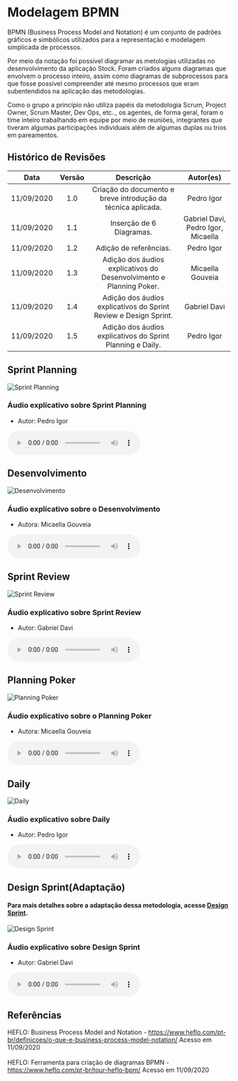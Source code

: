 # Modelagem BPMN

BPMN (Business Process Model and Notation) é um conjunto de padrões gráficos e simbólicos utilizados para a representação e modelagem simplicada de processos.

Por meio da notação foi possível diagramar as metologias utilizadas no desenvolvimento da aplicação Stock. Foram criados alguns diagramas que envolvem o processo inteiro, assim como diagramas de subprocessos para que fosse possível compreender até mesmo processos que eram subentendidos na aplicação das metodologias.

Como o grupo a princípio não utiliza papéis da metodologia Scrum, Project Owner, Scrum Master, Dev Ops, etc.., os agentes, de forma geral, foram o time inteiro trabalhando em equipe por meio de reuniões, integrantes que tiveram algumas participações individuais além de algumas duplas ou trios em pareamentos.

## Histórico de Revisões

|    Data    | Versão |                              Descrição                              |             Autor(es)              |
| :--------: | :----: | :-----------------------------------------------------------------: | :--------------------------------: |
| 11/09/2020 |  1.0   |    Criação do documento e breve introdução da técnica aplicada.     |             Pedro Igor             |
| 11/09/2020 |  1.1   |                      Inserção de 6 Diagramas.                       | Gabriel Davi, Pedro Igor, Micaella |
| 11/09/2020 |  1.2   |                       Adição de referências.                        |             Pedro Igor             |
| 11/09/2020 |  1.3   | Adição dos áudios explicativos do Desenvolvimento e Planning Poker. |          Micaella Gouveia          |
| 11/09/2020 |  1.4   |  Adição dos áudios explicativos do Sprint Review e Design Sprint.   |            Gabriel Davi            |
| 11/09/2020 |  1.5   |  Adição dos áudios explicativos do Sprint Planning e Daily.   |            Pedro Igor            |

## Sprint Planning

![Sprint Planning](../assets/img/bpmn/Sprint_Planning.png)

### Áudio explicativo sobre Sprint Planning

- Autor: Pedro Igor

<audio controls>
  <source src="https://unbarqdsw.github.io/2020.1_G12_Stock/assets/audios/bpmn/bpmnSprintPlanning.wav" type="audio/mpeg">
</audio>

## Desenvolvimento

![Desenvolvimento](../assets/img/bpmn/Desenvolvimento.png)

### Áudio explicativo sobre o Desenvolvimento

- Autora: Micaella Gouveia

<audio controls>
  <source src="https://unbarqdsw.github.io/2020.1_G12_Stock/assets/audios/bpmn/bpmnDesenvolvimento.m4a" type="audio/mpeg">
</audio>

## Sprint Review

![Sprint Review](../assets/img/bpmn/Sprint_Review.png)

### Áudio explicativo sobre Sprint Review

- Autor: Gabriel Davi

<audio controls>
  <source src="https://unbarqdsw.github.io/2020.1_G12_Stock/assets/audios/bpmn/bpmnSprintReview.m4a" type="audio/mpeg">
</audio>

## Planning Poker

![Planning Poker](../assets/img/bpmn/Planning_Poker.png)

### Áudio explicativo sobre o Planning Poker

- Autora: Micaella Gouveia

<audio controls>
  <source src="https://unbarqdsw.github.io/2020.1_G12_Stock/assets/audios/bpmn/bpmnPlanningPoker.m4a" type="audio/mpeg">
</audio>

## Daily

![Daily](../assets/img/bpmn/Daily.png)

### Áudio explicativo sobre Daily

- Autor: Pedro Igor

<audio controls>
  <source src="https://unbarqdsw.github.io/2020.1_G12_Stock/assets/audios/bpmn/bpmnDaily.wav" type="audio/mpeg">
</audio>

## Design Sprint(Adaptação)

#### Para mais detalhes sobre a adaptação dessa metodologia, acesse [Design Sprint](DesignSprint/DesignSprint.md?id=design-sprint).

![Design Sprint](../assets/img/bpmn/Design_Sprint.png)

### Áudio explicativo sobre Design Sprint

- Autor: Gabriel Davi

<audio controls>
  <source src="https://unbarqdsw.github.io/2020.1_G12_Stock/assets/audios/bpmn/bpmnDesignSprint.m4a" type="audio/mpeg">
</audio>

## Referências

HEFLO: Business Process Model and Notation - <https://www.heflo.com/pt-br/definicoes/o-que-e-business-process-model-notation/> Acesso em 11/09/2020<br><br>
HEFLO: Ferramenta para criação de diagramas BPMN - <https://www.heflo.com/pt-br/tour-heflo-bpm/> Acesso em 11/09/2020
